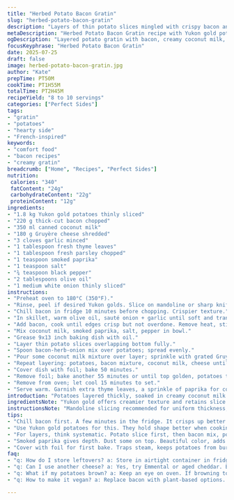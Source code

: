 ```yaml
---
title: "Herbed Potato Bacon Gratin"
slug: "herbed-potato-bacon-gratin"
description: "Layers of thin potato slices mingled with crispy bacon and fresh herbs. Creamy, cheesy, baked until golden. Substituting rosemary with thyme. Replaced cream with coconut milk to add subtle sweetness. Added a sprinkle of smoked paprika for depth. Cook times adjusted slightly. Prep includes chilling bacon before slicing for crispier bites. The potato type changed to Yukon gold for better texture. Dish serves 8 to 10 comfortably. Low allergy risk, gluten and egg free. Rich, herbaceous, smoky. Ideal for gatherings or weeknight dinners."
metaDescription: "Herbed Potato Bacon Gratin recipe with Yukon gold potatoes, coconut milk, and smoked paprika. Comfort food that's gluten-free and perfect for gatherings."
ogDescription: "Layered potato gratin with bacon, creamy coconut milk, and fresh herbs. Rich, smoky, and herbaceous flavors. Ideal for gatherings or weeknight meals."
focusKeyphrase: "Herbed Potato Bacon Gratin"
date: 2025-07-25
draft: false
image: herbed-potato-bacon-gratin.jpg
author: "Kate"
prepTime: PT50M
cookTime: PT1H55M
totalTime: PT2H45M
recipeYield: "8 to 10 servings"
categories: ["Perfect Sides"]
tags:
- "gratin"
- "potatoes"
- "hearty side"
- "French-inspired"
keywords:
- "comfort food"
- "bacon recipes"
- "creamy gratin"
breadcrumb: ["Home", "Recipes", "Perfect Sides"]
nutrition: 
 calories: "340"
 fatContent: "24g"
 carbohydrateContent: "22g"
 proteinContent: "12g"
ingredients:
- "1.8 kg Yukon gold potatoes thinly sliced"
- "220 g thick-cut bacon chopped"
- "350 ml canned coconut milk"
- "180 g Gruyère cheese shredded"
- "3 cloves garlic minced"
- "1 tablespoon fresh thyme leaves"
- "1 tablespoon fresh parsley chopped"
- "1 teaspoon smoked paprika"
- "1 teaspoon salt"
- "¾ teaspoon black pepper"
- "2 tablespoons olive oil"
- "1 medium white onion thinly sliced"
instructions:
- "Preheat oven to 180°C (350°F)."
- "Rinse, peel if desired Yukon golds. Slice on mandoline or sharp knife; aim for even thinness."
- "Chill bacon in fridge 10 minutes before chopping. Crispier texture."
- "In skillet, warm olive oil, sauté onion + garlic until soft and translucent, not browned, 5 minutes."
- "Add bacon, cook until edges crisp but not overdone. Remove heat, stir in thyme and parsley."
- "Mix coconut milk, smoked paprika, salt, pepper in bowl."
- "Grease 9x13 inch baking dish with oil."
- "Layer thin potato slices overlapping bottom fully."
- "Spoon bacon-herb-onion mix over potatoes; spread evenly."
- "Pour some coconut milk mixture over layer; sprinkle with grated Gruyère."
- "Repeat layering: potatoes, bacon mixture, coconut milk, cheese until ingredients run out, ending with cheese on top."
- "Cover dish with foil; bake 50 minutes."
- "Remove foil; bake another 55 minutes or until top golden, potatoes tender when pierced by knife."
- "Remove from oven; let cool 15 minutes to set."
- "Serve warm. Garnish extra thyme leaves, a sprinkle of paprika for color."
introduction: "Potatoes layered thickly, soaked in creamy coconut milk instead of traditional cream. Smoky bacon crisped and folded through fresh thyme and parsley. Not rosemary this time, thyme’s earthy brightness instead. Smoked paprika dusted on top, adds warm heat just beneath the surface. Yukon gold chosen over russet for tender texture, holds shape better. The garlic, slow-sautéed with onions, gives subtle base notes without overpowering. Rich Gruyère crowns each layer. Long slow cook, nearly two hours, to coax maximum softness and melt. Let cool so slices hold form. A hearty side or centerpiece, rustic yet refined. Gluten and egg free, allergy-friendly. Changes make it a little fresher, more complex flavor-wise. Worth the wait."
ingredientsNote: "Yukon gold offers creamier texture and retains slice shape better than russets. Coconut milk replaces heavy cream for a lighter, slightly sweet finish that reacts well with smoky spices. Thick-cut bacon from the fridge crisps up nicely, preventing greasy strips. Gruyère chosen for melting quality and nutty flavor, but Emmental or aged cheddar can substitute. Fresh thyme and parsley bring herbal brightness, swapping out rosemary found in classic versions which can sometimes overpower. Smoked paprika adds unexpected depth - not traditional but commendable twist. Garlic and onion slow cooked until translucent, building background flavor. Olive oil for sautéing chosen over butter for slightly healthier fat profile."
instructionsNote: "Mandoline slicing recommended for uniform thickness, ensures even cooking. Chilling bacon briefly tightens fat, yields crisper texture when sautéed—nice contrast with tender potatoes. Sauté onions and garlic first on medium low to avoid browning, seek softness instead. Layer systematically, potato–bacon mixture–coconut milk mix–cheese; repeat. Covering with foil traps moisture for initial bake, prevents top from burning while potatoes cook through inside. Removing foil halfway encourages browning, cheese melts into golden crust. Test doneness by sticking knife through layers - should glide easily. Cooling before serving allows layers to settle, easier portioning. Garnish post-bake with fresh herbs and paprika for visual appeal and flavor boost. Baking times may vary ±5 minutes, adjust accordingly."
tips:
- "Chill bacon first. A few minutes in the fridge. It crisps up better when cooked. If not chilled, fat renders too fast. Creamy texture lost."
- "Use Yukon gold potatoes for this. They hold shape better when cooking. Creamy, nice texture, stays tender. Choice really matters for gratins."
- "For layers, think systematic. Potato slice first, then bacon mix, pour coconut milk. Repeat until done. Ensure coverage, even distribution prevents dryness."
- "Smoked paprika gives depth. Dust some on top. Beautiful color, adds warmth. A twist on traditional flavors. Think beyond just salt and pepper."
- "Cover with foil for first bake. Traps steam, keeps potatoes from burning. After 50 min, remove to brown cheese. Timing key for golden crust."
faq:
- "q: How do I store leftovers? a: Store in airtight container in fridge. Keeps about 3-4 days. Can reheat in oven. Crisp again."
- "q: Can I use another cheese? a: Yes, try Emmental or aged cheddar. Both melt well. Each brings different flavor. Experiment with what you like."
- "q: What if my potatoes brown? a: Keep an eye on oven. If browning too fast, cover again. Not done cooking. Slices should be tender."
- "q: How to make it vegan? a: Replace bacon with plant-based options. Use nutritional yeast for cheesy flavor. Coconut milk still works well."

---
```

